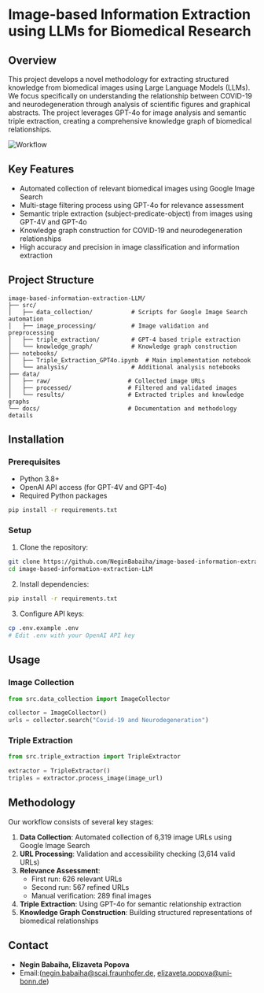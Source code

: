# Image-based Information Extraction using LLMs for Biomedical Research

## Overview
This project develops a novel methodology for extracting structured knowledge from biomedical images using Large Language Models (LLMs). We focus specifically on understanding the relationship between COVID-19 and neurodegeneration through analysis of scientific figures and graphical abstracts. The project leverages GPT-4o for image analysis and semantic triple extraction, creating a comprehensive knowledge graph of biomedical relationships.

![Workflow](workflow.svg)

## Key Features
- Automated collection of relevant biomedical images using Google Image Search
- Multi-stage filtering process using GPT-4o for relevance assessment
- Semantic triple extraction (subject-predicate-object) from images using GPT-4V and GPT-4o
- Knowledge graph construction for COVID-19 and neurodegeneration relationships
- High accuracy and precision in image classification and information extraction

## Project Structure
```
image-based-information-extraction-LLM/
├── src/
│   ├── data_collection/           # Scripts for Google Image Search automation
│   ├── image_processing/          # Image validation and preprocessing
│   ├── triple_extraction/         # GPT-4 based triple extraction
│   └── knowledge_graph/           # Knowledge graph construction
├── notebooks/
│   ├── Triple_Extraction_GPT4o.ipynb  # Main implementation notebook
│   └── analysis/                  # Additional analysis notebooks
├── data/
│   ├── raw/                      # Collected image URLs
│   ├── processed/                # Filtered and validated images
│   └── results/                  # Extracted triples and knowledge graphs
└── docs/                         # Documentation and methodology details
```

## Installation

### Prerequisites
- Python 3.8+
- OpenAI API access (for GPT-4V and GPT-4o)
- Required Python packages

```bash
pip install -r requirements.txt
```

### Setup
1. Clone the repository:
```bash
git clone https://github.com/NeginBabaiha/image-based-information-extraction-LLM.git
cd image-based-information-extraction-LLM
```

2. Install dependencies:
```bash
pip install -r requirements.txt
```

3. Configure API keys:
```bash
cp .env.example .env
# Edit .env with your OpenAI API key
```

## Usage

### Image Collection
```python
from src.data_collection import ImageCollector

collector = ImageCollector()
urls = collector.search("Covid-19 and Neurodegeneration")
```

### Triple Extraction
```python
from src.triple_extraction import TripleExtractor

extractor = TripleExtractor()
triples = extractor.process_image(image_url)
```

## Methodology

Our workflow consists of several key stages:

1. **Data Collection**: Automated collection of 6,319 image URLs using Google Image Search
2. **URL Processing**: Validation and accessibility checking (3,614 valid URLs)
3. **Relevance Assessment**: 
   - First run: 626 relevant URLs
   - Second run: 567 refined URLs
   - Manual verification: 289 final images
4. **Triple Extraction**: Using GPT-4o for semantic relationship extraction
5. **Knowledge Graph Construction**: Building structured representations of biomedical relationships


## Contact

- **Negin Babaiha, Elizaveta Popova**
- Email:(negin.babaiha@scai.fraunhofer.de, elizaveta.popova@uni-bonn.de)



